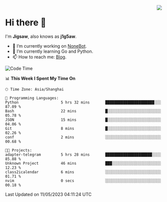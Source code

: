 <a href="#">
  <img align="right" src="https://github-readme-stats.vercel.app/api?username=j1g5awi&count_private=true&show_icons=true&title_color=80070B&text_color=B3B3B3&bg_color=212121&icon_color=80070B" />
</a>

# Hi there 👋

I'm **Jigsaw**, also knows as **j1g5aw**.

- 🔭 I’m currently working on [NoneBot](https://github.com/nonebot).
- 🌱 I’m currently learning Go and Python.
- 📫 How to reach me: [Blog](https://blog.maddestroyer.xyz/).

<!--START_SECTION:waka-->
![Code Time](http://img.shields.io/badge/Code%20Time-1%2C118%20hrs%206%20mins-blue)

📊 **This Week I Spent My Time On** 

```text
🕑︎ Time Zone: Asia/Shanghai

💬 Programming Languages: 
Python                   5 hrs 32 mins       ██████████████████████░░░   87.09 % 
Bash                     22 mins             █░░░░░░░░░░░░░░░░░░░░░░░░   05.78 % 
JSON                     15 mins             █░░░░░░░░░░░░░░░░░░░░░░░░   04.06 % 
Git                      8 mins              █░░░░░░░░░░░░░░░░░░░░░░░░   02.26 % 
conf                     2 mins              ░░░░░░░░░░░░░░░░░░░░░░░░░   00.68 % 

🐱‍💻 Projects: 
adapter-telegram         5 hrs 28 mins       █████████████████████░░░░   85.88 % 
Unknown Project          46 mins             ███░░░░░░░░░░░░░░░░░░░░░░   12.23 % 
class2icalendar          6 mins              ░░░░░░░░░░░░░░░░░░░░░░░░░   01.71 % 
nvim                     0 secs              ░░░░░░░░░░░░░░░░░░░░░░░░░   00.18 % 
```


 Last Updated on 11/05/2023 04:11:24 UTC
<!--END_SECTION:waka-->
